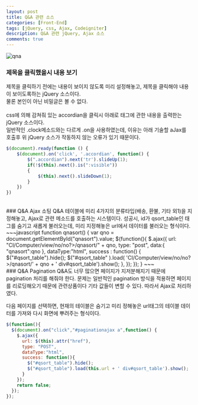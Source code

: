 ```yaml
---
layout: post
title: Q&A 관련 소스
categories: [Front-End]
tags: [jQuery, css, Ajax, Codeigniter]
description: Q&A 관련 jQuery, Ajax 소스
comments: true
---
```


![qna](https://user-images.githubusercontent.com/36055500/54456771-f871ea80-47a2-11e9-8ea2-53fe6456feb6.JPG)
<br>
### 제목을 클릭했을시 내용 보기  
제목을 클릭하기 전에는 내용이 보이지 않도록 미리 설정해놓고, 제목을 클릭해야 내용이 보이도록하는 jQuery 소스이다.  
물론 본인이 아닌 비밀글은 볼 수 없다.  
<br>
css에 의해 감쳐줘 있는 accordian을 클릭시 아래로 <tr>태그에 관한 내용을 출력한는 jQuery 소스이다.  
일반적인 .clock메소드와는 다르게 .on을 사용하였는데, 이유는 아래 기술할 aJax를 호출후 위 jQuery 소스가 작동하지 않는 오류가 있기 때문이다.  
~~~javascript
$(document).ready(function () {
	$(document).on('click', '.accordian', function() {
		$(".accordian").next('tr').slideUp(1);
		if(!$(this).next().is(":visible"))
		{
			$(this).next().slideDown(1);
		}
	})
})
~~~  
<br>
### Q&A Ajax 소팅  
Q&A 테이블에 미리 4가지의 분류타입(배송, 환불, 기타 외1)을 지정해놓고, Ajax로 관련 메소드를 호출하는 시스템이다.  
성공시, id가 qsort_table인 태그를 숨기고 새롭게 불러오는데, 미리 지정해놓은 url에서 데이터를 불러오는 형식이다.  
~~~javascript
function qnasort() {
  var qno = document.getElementById("qnasort").value;
  $(function(){
    $.ajax({					
      url: "<?=base_url();?>CI/Computer/view/no/<?=$row->no?>/qnasort/" + qno,
      type: "post",
      data:{
        "qnasort":qno
      },
      dataType:"html",
      success : function() {
        $("#qsort_table").hide();
        $("#qsort_table" ).load( '<?=base_url();?>CI/Computer/view/no/<?=$row->no?>/qnasort/' + qno + ' div#qsort_table').show();
      },
    });
  });
}
~~~  
<br>
### Q&A Pagination  
Q&A도 너무 많으면 페이지가 지저분해지기 때문에 pagination 처리를 해줘야 한다.  
문제는 일반적인 pagination 방식을 적용하면 페이지를 리로딩해오기 때문에 관련상품이다 기타 값들이 변할 수 있다.  
따라서 Ajax로 처리하였다.

다음 페이지를 선택하면, 현재의 테이블은 숨기고 미리 정해놓은 url태그의 테이블 데이터를 가져와 다시 화면에 뿌려주는 형식이다.
~~~javascript
$(function(){
  $(document).on("click","#paginationajax a",function() {  
    $.ajax({
      url: $(this).attr("href"),
      type: "POST",
      dataType:"html",
      success: function(){
        $("#qsort_table").hide();
        $("#qsort_table").load(this.url + ' div#qsort_table').show();
      }
    });
    return false;
  });
});
~~~   
